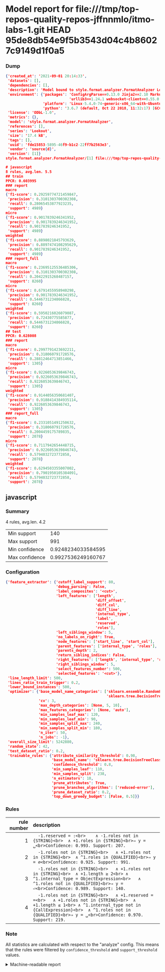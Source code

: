 # Model report for file:///tmp/top-repos-quality-repos-jffnnmlo/itmo-labs-1.git HEAD 95de8db54e9f5b3543d04c4b86027c9149d1f0a5

### Dump

```json
{'created_at': '2021-09-01 20:14:33',
 'datasets': [],
 'dependencies': [],
 'description': 'Model bound to style.format.analyzer.FormatAnalyzer Lookout analyzer.',
 'environment': {'packages': 'ConfigArgParse==0.13.0 Jinja2==2.10 MarkupSafe==1.1.1 PyStemmer==1.3.0 PyYAML==5.1 Pympler==0.5 SQLAlchemy==1.2.10 SQLAlchemy-Utils==0.33.3 asdf==2.3.2 bblfsh==2.12.7 boto==2.49.0 boto3==1.9.130 botocore==1.12.130 cachetools==2.0.1 certifi==2019.3.9 chardet==3.0.4 clint==0.5.1 docker==3.7.0 docker-pycreds==0.4.0 dulwich==0.19.11 grpcio==1.19.0 grpcio-tools==1.19.0 humanfriendly==4.16.1 humanize==0.5.1 idna==2.8 jmespath==0.9.4 jsonschema==2.6.0 lookout-sdk==0.4.1 lookout-sdk-ml==0.19.0 lookout-style==0.2.0 lz4==2.1.6 modelforge==0.12.1 numpy==1.16.2 packaging==19.0 pandas==0.22.0 pip==19.0.3 protobuf==3.7.0 psycopg2-binary==2.7.5 pygtrie==2.3 pyparsing==2.3.1 python-dateutil==2.8.0 python-igraph==0.7.1.post6 pytz==2019.1 requests==2.21.0 requirements-parser==0.2.0 scikit-learn==0.20.1 scikit-optimize==0.5.2 scipy==1.2.1 semantic-version==2.6.0 setuptools==40.8.0 six==1.12.0 smart-open==1.8.1 sourced-ml==0.8.2 spdx==2.5.0 stringcase==1.2.0 tabulate==0.8.2 tqdm==4.31.1 '
                             'urllib3==1.24.1 websocket-client==0.55.0 xxhash==1.3.0',
                 'platform': 'Linux-5.4.0-74-generic-x86_64-with-Ubuntu-18.04-bionic',
                 'python': '3.6.7 (default, Oct 22 2018, 11:32:17) [GCC 8.2.0]'},
 'license': 'ODbL-1.0',
 'metrics': {},
 'model': 'style.format.analyzer.FormatAnalyzer',
 'references': [],
 'series': 'Lookout',
 'size': '17.4 kB',
 'tags': [],
 'uuid': 'fde15853-5895-46f9-b1c2-22ff7b2563e3',
 'vendor': 'source{d}',
 'version': [1]}
style.format.analyzer.FormatAnalyzer/[1] file:///tmp/top-repos-quality-repos-jffnnmlo/itmo-labs-1.git 95de8db54e9f5b3543d04c4b86027c9149d1f0a5

# javascript
8 rules, avg.len. 5.5
## train
PPCR: 0.603995
### report
macro
{'f1-score': 0.29259774721459847,
 'precision': 0.3101303700302308,
 'recall': 0.28065453877923235,
 'support': 4989}
micro
{'f1-score': 0.9017839246341952,
 'precision': 0.9017839246341952,
 'recall': 0.9017839246341952,
 'support': 4989}
weighted
{'f1-score': 0.8898021845793629,
 'precision': 0.8897474108295629,
 'recall': 0.9017839246341952,
 'support': 4989}
### report_full
macro
{'f1-score': 0.23695125536485306,
 'precision': 0.3101303700302308,
 'recall': 0.20422915268487157,
 'support': 8260}
micro
{'f1-score': 0.6791455958940298,
 'precision': 0.9017839246341952,
 'recall': 0.5446731234866828,
 'support': 8260}
weighted
{'f1-score': 0.5950216026079087,
 'precision': 0.72430775585877,
 'recall': 0.5446731234866828,
 'support': 8260}
## test
PPCR: 0.628008
### report
macro
{'f1-score': 0.2997791423692211,
 'precision': 0.318060791728576,
 'recall': 0.28812464713851466,
 'support': 1305}
micro
{'f1-score': 0.9226053639846743,
 'precision': 0.9226053639846743,
 'recall': 0.9226053639846743,
 'support': 1305}
weighted
{'f1-score': 0.9144056350681407,
 'precision': 0.9188414384935114,
 'recall': 0.9226053639846743,
 'support': 1305}
### report_full
macro
{'f1-score': 0.2331051491250632,
 'precision': 0.318060791728576,
 'recall': 0.2004459175789835,
 'support': 2078}
micro
{'f1-score': 0.7117942654448715,
 'precision': 0.9226053639846743,
 'recall': 0.5794032723772858,
 'support': 2078}
weighted
{'f1-score': 0.6294503355007002,
 'precision': 0.7901950105384091,
 'recall': 0.5794032723772858,
 'support': 2078}
```

## javascript
### Summary
4 rules, avg.len. 4.2

| | |
|-|-|
|Min support|140|
|Max support|991|
|Min confidence|0.9248234033584595|
|Max confidence|0.9927536249160767|

### Configuration

```json
{'feature_extractor': {'cutoff_label_support': 80,
                       'debug_parsing': False,
                       'label_composites': '<cut>',
                       'left_features': ['length',
                                         'diff_offset',
                                         'diff_col',
                                         'diff_line',
                                         'internal_type',
                                         'label',
                                         'reserved',
                                         'roles'],
                       'left_siblings_window': 5,
                       'no_labels_on_right': True,
                       'node_features': ['start_line', 'start_col'],
                       'parent_features': ['internal_type', 'roles'],
                       'parents_depth': 2,
                       'return_sibling_indices': False,
                       'right_features': ['length', 'internal_type', 'reserved', 'roles'],
                       'right_siblings_window': 5,
                       'select_features_number': 500,
                       'selected_features': '<cut>'},
 'line_length_limit': 500,
 'lines_ratio_train_trigger': 0.2,
 'lower_bound_instances': 500,
 'optimizer': {'base_model_name_categories': ['sklearn.ensemble.RandomForestClassifier',
                                              'sklearn.tree.DecisionTreeClassifier'],
               'cv': 3,
               'max_depth_categories': [None, 5, 10],
               'max_features_categories': [None, 'auto'],
               'min_samples_leaf_max': 120,
               'min_samples_leaf_min': 90,
               'min_samples_split_max': 240,
               'min_samples_split_min': 180,
               'n_iter': 50,
               'n_jobs': -1},
 'overall_size_limit': 5242880,
 'random_state': 42,
 'test_dataset_ratio': 0.2,
 'trainable_rules': {'attribute_similarity_threshold': 0.98,
                     'base_model_name': 'sklearn.tree.DecisionTreeClassifier',
                     'confidence_threshold': 0.8,
                     'min_samples_leaf': 110,
                     'min_samples_split': 238,
                     'n_estimators': 10,
                     'prune_attributes': True,
                     'prune_branches_algorithms': ['reduced-error'],
                     'prune_dataset_ratio': 0.2,
                     'top_down_greedy_budget': [False, 0.5]}}
```

### Rules

| rule number | description |
|----:|:-----|
| 1 | `  -1.reserved = :<br>	∧ -1.roles not in {STRING}<br>	∧ +1.roles in {STRING}<br>⇒ y = ␣<br>Confidence: 0.993. Support: 207.` |
| 2 | `  -1.roles not in {STRING}<br>	∧ +1.roles not in {STRING}<br>	∧ ^1.roles in {QUALIFIED}<br>⇒ y = ∅<br>Confidence: 0.925. Support: 991.` |
| 3 | `  -1.roles not in {STRING}<br>	∧ +1.roles not in {STRING}<br>	∧ +1.length ≥ 2<br>	∧ ^1.internal_type = ObjectExpression<br>	∧ ^1.roles not in {QUALIFIED}<br>⇒ y = ⏎<br>Confidence: 0.989. Support: 140.` |
| 4 | `  -1.roles not in {STRING}<br>	∧ +1.reserved = =<br>	∧ +1.roles not in {STRING}<br>	∧ +1.length ≤ 1<br>	∧ ^1.internal_type not in {CallExpression}<br>	∧ ^1.roles not in {QUALIFIED}<br>⇒ y = ␣<br>Confidence: 0.970. Support: 219.` |

### Note
All statistics are calculated with respect to the "analyze" config. This means that the rules were filtered by
`confidence_threshold` and `support_threshold` values.

<details>
    <summary>Machine-readable report</summary>
```json
{"javascript": {"avg_rule_len": 4.25, "max_conf": 0.9927536249160767, "max_support": 991, "min_conf": 0.9248234033584595, "min_support": 140, "num_rules": 4}}
```
</details>
